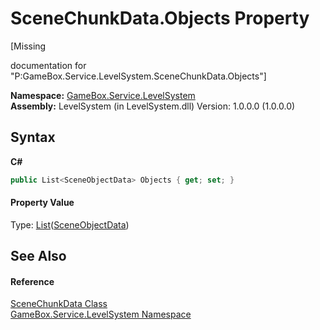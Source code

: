 # SceneChunkData.Objects Property 
 

\[Missing <summary> documentation for "P:GameBox.Service.LevelSystem.SceneChunkData.Objects"\]

**Namespace:**&nbsp;<a href="624c2ca8-2880-f7a3-3eb1-01587cc3f61e">GameBox.Service.LevelSystem</a><br />**Assembly:**&nbsp;LevelSystem (in LevelSystem.dll) Version: 1.0.0.0 (1.0.0.0)

## Syntax

**C#**<br />
``` C#
public List<SceneObjectData> Objects { get; set; }
```


#### Property Value
Type: <a href="http://msdn2.microsoft.com/zh-cn/library/6sh2ey19" target="_blank">List</a>(<a href="226f6c62-b1d6-e0a3-ebd2-58711826bcc5">SceneObjectData</a>)

## See Also


#### Reference
<a href="bd33db5c-9ceb-0be9-e633-e2f0f2b00159">SceneChunkData Class</a><br /><a href="624c2ca8-2880-f7a3-3eb1-01587cc3f61e">GameBox.Service.LevelSystem Namespace</a><br />